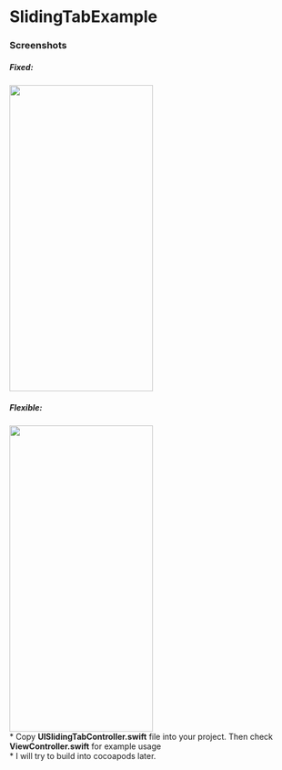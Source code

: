 # SlidingTabExample
<h3>Screenshots</h3>
<h5>Fixed:</h5>
<img src="https://raw.githubusercontent.com/erthru/SlidingTabsExample/master/ss.gif" width="252px" height="537px" />
<br>
<h5>Flexible:</h5>
<img src="https://raw.githubusercontent.com/erthru/SlidingTabsExample/master/ss1.gif" width="252px" height="537px" />
<br>
* Copy <b>UISlidingTabController.swift</b> file into your project. Then check <b>ViewController.swift</b> for example usage
<br>
* I will try to build into cocoapods later.
<br>
